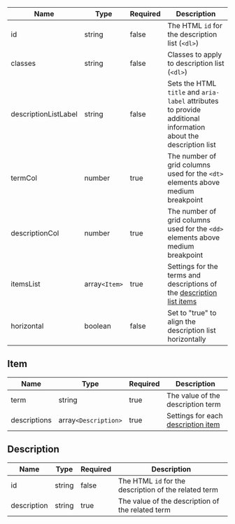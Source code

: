 | Name                 | Type          | Required | Description                                                                                                    |
| -------------------- | ------------- | -------- | -------------------------------------------------------------------------------------------------------------- |
| id                   | string        | false    | The HTML `id` for the description list (`<dl>`)                                                                |
| classes              | string        | false    | Classes to apply to description list (`<dl>`)                                                                  |
| descriptionListLabel | string        | false    | Sets the HTML `title` and `aria-label` attributes to provide additional information about the description list |
| termCol              | number        | true     | The number of grid columns used for the `<dt>` elements above medium breakpoint                                |
| descriptionCol       | number        | true     | The number of grid columns used for the `<dd>` elements above medium breakpoint                                |
| itemsList            | array`<Item>` | true     | Settings for the terms and descriptions of the [description list items](#item)                                 |
| horizontal           | boolean       | false    | Set to "true" to align the description list horizontally                                                       |

## Item

| Name         | Type                 | Required | Description                                        |
| ------------ | -------------------- | -------- | -------------------------------------------------- |
| term         | string               | true     | The value of the description term                  |
| descriptions | array`<Description>` | true     | Settings for each [description item](#description) |

## Description

| Name        | Type   | Required | Description                                           |
| ----------- | ------ | -------- | ----------------------------------------------------- |
| id          | string | false    | The HTML `id` for the description of the related term |
| description | string | true     | The value of the description of the related term      |
